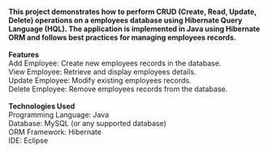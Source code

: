 <b>This project demonstrates how to perform CRUD (Create, Read, Update, Delete) operations on a employees database using Hibernate Query Language (HQL). The application is implemented in Java using Hibernate ORM and follows best practices for managing employees records.</b>
<br><br>
<b>Features</b> <br>
Add Employee: Create new employees records in the database. <br>
View Employee: Retrieve and display employees details. <br>
Update Employee: Modify existing employees records. <br>
Delete Employee: Remove employees records from the database.
<br><br>
<b>Technologies Used</b> <br>
Programming Language: Java <br>
Database: MySQL (or any supported database) <br>
ORM Framework: Hibernate <br>
IDE: Eclipse 
